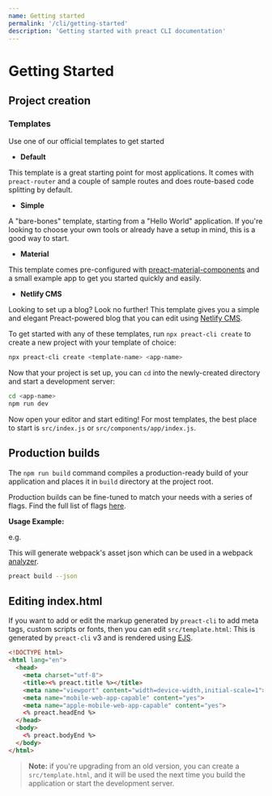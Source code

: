 ```yaml
---
name: Getting started
permalink: '/cli/getting-started'
description: 'Getting started with preact CLI documentation'
---
```


# Getting Started

## Project creation

### Templates

Use one of our official templates to get started

- **Default**

This template is a great starting point for most applications. It comes with `preact-router` and a couple of sample routes and does route-based code splitting by default.

- **Simple**

A "bare-bones" template, starting from a "Hello World" application. If you're looking to choose your own tools or already have a setup in mind, this is a good way to start.

- **Material**

This template comes pre-configured with [preact-material-components](https://material.preactjs.com) and a small example app to get you started quickly and easily.

- **Netlify CMS**

Looking to set up a blog? Look no further! This template gives you a simple and elegant Preact-powered blog that you can edit using [Netlify CMS](https://www.netlifycms.org/).

To get started with any of these templates, run `npx preact-cli create` to create a new project with your template of choice:

```sh
npx preact-cli create <template-name> <app-name>
```

Now that your project is set up, you can `cd` into the newly-created directory and start a development server:

```sh
cd <app-name>
npm run dev
```

Now open your editor and start editing! For most templates, the best place to start is `src/index.js` or `src/components/app/index.js`.

## Production builds

The `npm run build` command compiles a production-ready build of your application and places it in `build` directory at the project root.

Production builds can be fine-tuned to match your needs with a series of flags. Find the full list of flags [here](https://github.com/preactjs/preact-cli#preact-build).

**Usage Example:**

e.g.

This will generate webpack's asset json which can be used in a webpack [analyzer](https://chrisbateman.github.io/webpack-visualizer/).

```sh
preact build --json
```

## Editing index.html

If you want to add or edit the markup generated by `preact-cli` to add meta tags, custom scripts or fonts, then you can edit `src/template.html`:
This is generated by `preact-cli` v3 and is rendered using [EJS](https://ejs.co/).

```html
<!DOCTYPE html>
<html lang="en">
  <head>
    <meta charset="utf-8">
    <title><% preact.title %></title>
    <meta name="viewport" content="width=device-width,initial-scale=1">
    <meta name="mobile-web-app-capable" content="yes">
    <meta name="apple-mobile-web-app-capable" content="yes">
    <% preact.headEnd %>
  </head>
  <body>
    <% preact.bodyEnd %>
  </body>
</html>
```

> **Note:** if you're upgrading from an old version, you can create a `src/template.html`, and it will be used the next time you build the application or start the development server.
